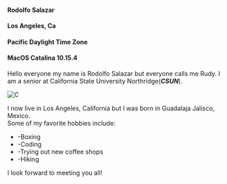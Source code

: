 #### Rodolfo Salazar ####
#### Los Angeles, Ca ####
#### Pacific Daylight Time Zone #### 
#### MacOS Catalina 10.15.4 ####

Hello everyone my name is Rodolfo Salazar but everyone calls me Rudy. I am a senior at California State University Northridge(***CSUN***).  
  
![C](https://upload.wikimedia.org/wikipedia/commons/thumb/4/4e/CSU_Northridge_logo.svg/1200px-CSU_Northridge_logo.svg.png)  

I now live in Los Angeles, California but I was born in Guadalaja Jalisco, Mexico.  
Some of my favorite hobbies include: 
* -Boxing  
* -Coding    
* -Trying out new coffee shops  
* -Hiking  

I look forward to meeting you all!
